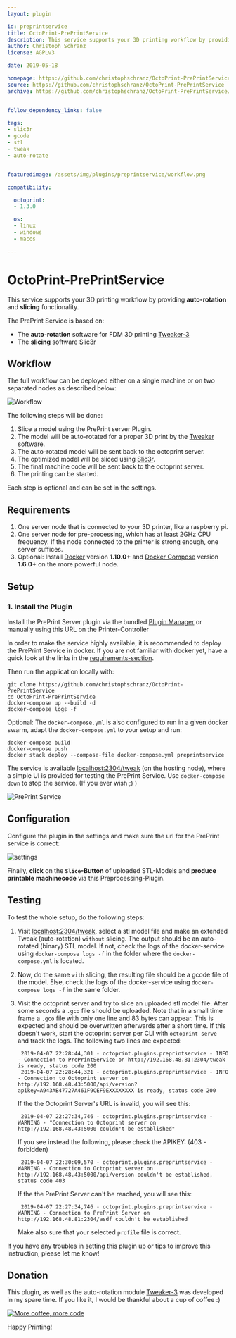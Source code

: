 ```yaml
---
layout: plugin

id: preprintservice
title: OctoPrint-PrePrintService
description: This service supports your 3D printing workflow by providing auto-rotation and slicing functionality.
author: Christoph Schranz
license: AGPLv3

date: 2019-05-18

homepage: https://github.com/christophschranz/OctoPrint-PrePrintService
source: https://github.com/christophschranz/OctoPrint-PrePrintService
archive: https://github.com/christophschranz/OctoPrint-PrePrintService/archive/master.zip


follow_dependency_links: false

tags:
- slic3r
- gcode
- stl
- tweak
- auto-rotate


featuredimage: /assets/img/plugins/preprintservice/workflow.png

compatibility:

  octoprint:
  - 1.3.0

  os:
  - linux
  - windows
  - macos

---
```


# OctoPrint-PrePrintService

This service supports your 3D printing workflow by providing **auto-rotation** and **slicing** functionality.

The PrePrint Service is based on:
* The **auto-rotation** software for FDM 3D printing [Tweaker-3](https://github.com/ChristophSchranz/Tweaker-3)
* The **slicing** software [Slic3r](https://slic3r.org/)

## Workflow

The full workflow can be deployed either on a single machine or on two separated nodes as described below:


![Workflow](/assets/img/plugins/preprintservice/workflow.png)

The following steps will be done:

1. Slice a model using the PrePrint server Plugin.
2. The model will be auto-rotated for a proper 3D print by the [Tweaker](https://github.com/ChristophSchranz/Tweaker-3) software.
3. The auto-rotated model will be sent back to the octoprint server.
4. The optimized model will be sliced using [Slic3r](https://slic3r.org/).
5. The final machine code will be sent back to the octoprint server.
6. The printing can be started.

Each step is optional and can be set in the settings.

## Requirements

1. One server node that is connected to your 3D printer, like a raspberry pi.
2. One server node for pre-processing, which has at least 2GHz CPU frequency. If the node connected
   to the printer is strong enough, one server suffices.
3. Optional: Install [Docker](https://www.docker.com/) version **1.10.0+**
   and [Docker Compose](https://docs.docker.com/compose/install/) version **1.6.0+**
   on the more powerful node.
   
## Setup

### 1. Install the Plugin

Install the PrePrint Server plugin via the bundled [Plugin Manager](http://docs.octoprint.org/en/master/bundledplugins/pluginmanager.html)
or manually using this URL on the Printer-Controller

In order to make the service highly available, it is recommended to deploy the PrePrint 
Service in docker. If you are
not familiar with docker yet, have a quick look at the links in the 
[requirements-section](#requirements).

Then run the application locally with:

    git clone https://github.com/christophschranz/OctoPrint-PrePrintService
    cd OctoPrint-PrePrintService
    docker-compose up --build -d
    docker-compose logs -f
     
Optional: The `docker-compose.yml` is also configured to run in a given docker swarm,
 adapt the `docker-compose.yml` to your setup and run:

    docker-compose build
    docker-compose push
    docker stack deploy --compose-file docker-compose.yml preprintservice

The service is available [localhost:2304/tweak](http://localhost:2304/tweak) 
(on the hosting node),
where a simple UI is provided for testing the PrePrint Service.
Use `docker-compose down` to stop the service. (If you ever wish ;) )


![PrePrint Service](/assets/img/plugins/preprintservice/PrePrintService.png)


## Configuration

Configure the plugin in the settings and make sure the url for the PrePrint service is 
correct:

![settings](/assets/img/plugins/preprintservice/settings2.png)


Finally, **click** on the **`Slice`-Button** of uploaded STL-Models and 
**produce printable machinecode** via this Preprocessing-Plugin.


## Testing
To test the whole setup, do the following steps:

1. Visit [localhost:2304/tweak](http://localhost:2304/tweak), select a stl model file
   and make an extended Tweak (auto-rotation) `without` slicing. The output should be
   an auto-rotated (binary) STL model. If not, check the logs of the docker-service
   using `docker-compose logs -f` in the folder where the `docker-compose.yml` is located.

2. Now, do the same `with` slicing, the resulting file should be a gcode file of the model.
   Else, check the logs of the docker-service using `docker-compose logs -f` in the 
   same folder.

3. Visit the octoprint server and try to slice an uploaded stl model file. After
   some seconds a `.gco` file should be uploaded. Note that in a small time frame a
   `.gco` file with only one line and 83 bytes can appear. This is expected and should be overwritten
   afterwards after a short time.
   If this doesn't work, start the octoprint server per CLI with `octoprint serve`
   and track the logs. The following two lines are expected:
   
        2019-04-07 22:28:44,301 - octoprint.plugins.preprintservice - INFO - Connection to PrePrintService on http://192.168.48.81:2304/tweak is ready, status code 200
        2019-04-07 22:28:44,321 - octoprint.plugins.preprintservice - INFO - Connection to Octoprint server on http://192.168.48.43:5000/api/version?apikey=A943AB47727A461F9CEF9EXXXXXXXX is ready, status code 200

   If the the Octoprint Server's URL is invalid, you will see this:
   
        2019-04-07 22:27:34,746 - octoprint.plugins.preprintservice - WARNING - "Connection to Octoprint server on http://192.168.48.43:5000 couldn't be established"

   If you see instead the following, please check the APIKEY: (403 - forbidden)
        
        2019-04-07 22:30:09,570 - octoprint.plugins.preprintservice - WARNING - Connection to Octoprint server on http://192.168.48.43:5000/api/version couldn't be established, status code 403

   If the the PrePrint Server can't be reached, you will see this:
   
        2019-04-07 22:27:34,746 - octoprint.plugins.preprintservice - WARNING - Connection to PrePrint Server on http://192.168.48.81:2304/asdf couldn't be established

   Make also sure that your selected `profile` file is correct.
   
If you have any troubles in setting this plugin up or tips to improve this instruction,
 please let me know!

## Donation

This plugin, as well as the auto-rotation module 
[Tweaker-3](https://github.com/ChristophSchranz/Tweaker-3) was developed in my spare time.
If you like it, I would be thankful about a cup of coffee :) 

[![More coffee, more code](https://img.shields.io/badge/Donate-PayPal-green.svg)](https://www.paypal.com/cgi-bin/webscr?cmd=_s-xclick&hosted_button_id=RG7UBJMUNLMHN&source=url)

Happy Printing!
